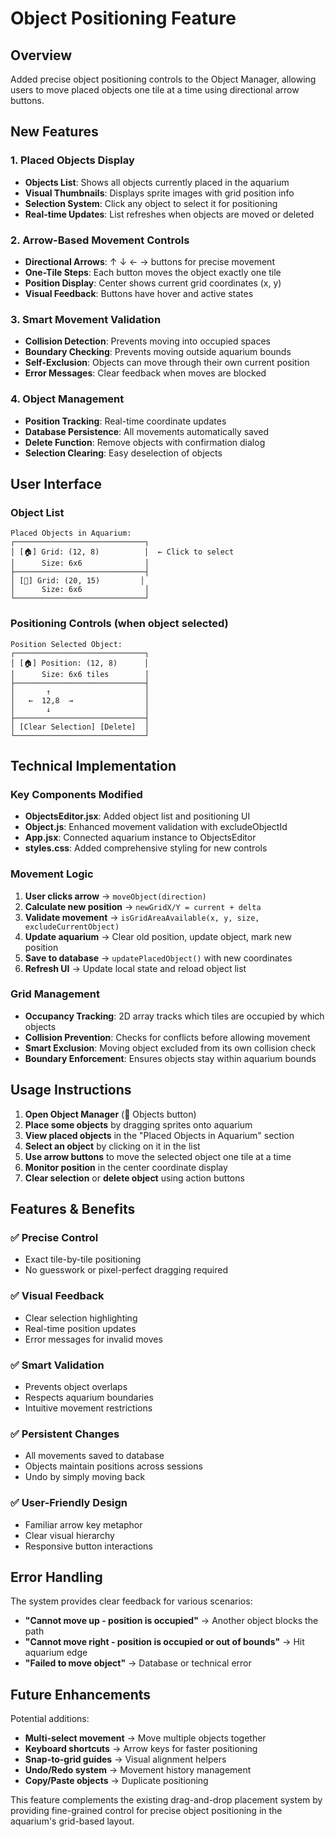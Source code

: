 # Object Positioning Feature

## Overview
Added precise object positioning controls to the Object Manager, allowing users to move placed objects one tile at a time using directional arrow buttons.

## New Features

### 1. Placed Objects Display
- **Objects List**: Shows all objects currently placed in the aquarium
- **Visual Thumbnails**: Displays sprite images with grid position info
- **Selection System**: Click any object to select it for positioning
- **Real-time Updates**: List refreshes when objects are moved or deleted

### 2. Arrow-Based Movement Controls
- **Directional Arrows**: ↑ ↓ ← → buttons for precise movement
- **One-Tile Steps**: Each button moves the object exactly one tile
- **Position Display**: Center shows current grid coordinates (x, y)
- **Visual Feedback**: Buttons have hover and active states

### 3. Smart Movement Validation
- **Collision Detection**: Prevents moving into occupied spaces
- **Boundary Checking**: Prevents moving outside aquarium bounds
- **Self-Exclusion**: Objects can move through their own current position
- **Error Messages**: Clear feedback when moves are blocked

### 4. Object Management
- **Position Tracking**: Real-time coordinate updates
- **Database Persistence**: All movements automatically saved
- **Delete Function**: Remove objects with confirmation dialog
- **Selection Clearing**: Easy deselection of objects

## User Interface

### Object List
```
Placed Objects in Aquarium:
┌─────────────────────────────┐
│ [🏠] Grid: (12, 8)          │  ← Click to select
│      Size: 6x6              │
├─────────────────────────────┤
│ [🌳] Grid: (20, 15)         │
│      Size: 6x6              │
└─────────────────────────────┘
```

### Positioning Controls (when object selected)
```
Position Selected Object:
┌─────────────────────────────┐
│ [🏠] Position: (12, 8)      │
│      Size: 6x6 tiles        │
├─────────────────────────────┤
│       ↑                     │
│   ←  12,8  →                │
│       ↓                     │
├─────────────────────────────┤
│ [Clear Selection] [Delete]  │
└─────────────────────────────┘
```

## Technical Implementation

### Key Components Modified
- **ObjectsEditor.jsx**: Added object list and positioning UI
- **Object.js**: Enhanced movement validation with excludeObjectId
- **App.jsx**: Connected aquarium instance to ObjectsEditor
- **styles.css**: Added comprehensive styling for new controls

### Movement Logic
1. **User clicks arrow** → `moveObject(direction)`
2. **Calculate new position** → `newGridX/Y = current + delta`
3. **Validate movement** → `isGridAreaAvailable(x, y, size, excludeCurrentObject)`
4. **Update aquarium** → Clear old position, update object, mark new position
5. **Save to database** → `updatePlacedObject()` with new coordinates
6. **Refresh UI** → Update local state and reload object list

### Grid Management
- **Occupancy Tracking**: 2D array tracks which tiles are occupied by which objects
- **Collision Prevention**: Checks for conflicts before allowing movement
- **Smart Exclusion**: Moving object excluded from its own collision check
- **Boundary Enforcement**: Ensures objects stay within aquarium bounds

## Usage Instructions

1. **Open Object Manager** (🎨 Objects button)
2. **Place some objects** by dragging sprites onto aquarium
3. **View placed objects** in the "Placed Objects in Aquarium" section
4. **Select an object** by clicking on it in the list
5. **Use arrow buttons** to move the selected object one tile at a time
6. **Monitor position** in the center coordinate display
7. **Clear selection** or **delete object** using action buttons

## Features & Benefits

### ✅ **Precise Control**
- Exact tile-by-tile positioning
- No guesswork or pixel-perfect dragging required

### ✅ **Visual Feedback**
- Clear selection highlighting
- Real-time position updates
- Error messages for invalid moves

### ✅ **Smart Validation**
- Prevents object overlaps
- Respects aquarium boundaries
- Intuitive movement restrictions

### ✅ **Persistent Changes**
- All movements saved to database
- Objects maintain positions across sessions
- Undo by simply moving back

### ✅ **User-Friendly Design**
- Familiar arrow key metaphor
- Clear visual hierarchy
- Responsive button interactions

## Error Handling

The system provides clear feedback for various scenarios:
- **"Cannot move up - position is occupied"** → Another object blocks the path
- **"Cannot move right - position is occupied or out of bounds"** → Hit aquarium edge
- **"Failed to move object"** → Database or technical error

## Future Enhancements

Potential additions:
- **Multi-select movement** → Move multiple objects together
- **Keyboard shortcuts** → Arrow keys for faster positioning
- **Snap-to-grid guides** → Visual alignment helpers
- **Undo/Redo system** → Movement history management
- **Copy/Paste objects** → Duplicate positioning

This feature complements the existing drag-and-drop placement system by providing fine-grained control for precise object positioning in the aquarium's grid-based layout.

